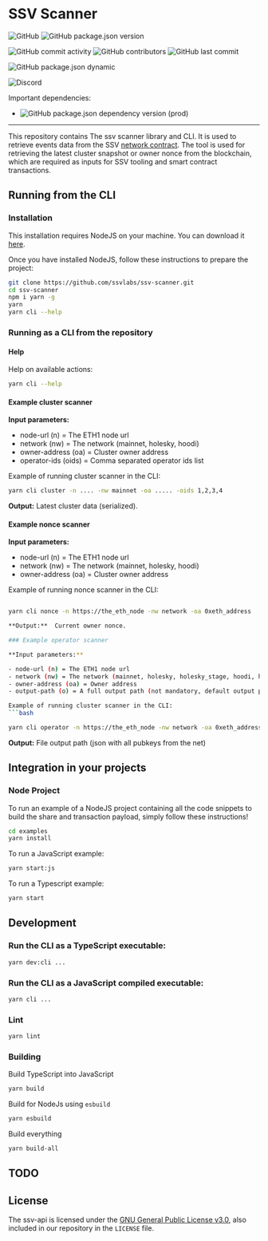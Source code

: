 # SSV Scanner

![GitHub](https://img.shields.io/github/license/ssvlabs/ssv-scanner)
![GitHub package.json version](https://img.shields.io/github/package-json/v/ssvlabs/ssv-scanner)

![GitHub commit activity](https://img.shields.io/github/commit-activity/y/ssvlabs/ssv-scanner)
![GitHub contributors](https://img.shields.io/github/contributors/ssvlabs/ssv-scanner)
![GitHub last commit](https://img.shields.io/github/last-commit/ssvlabs/ssv-scanner)

![GitHub package.json dynamic](https://img.shields.io/github/package-json/keywords/ssvlabs/ssv-scanner)

![Discord](https://img.shields.io/discord/723834989506068561?style=for-the-badge&label=Ask%20for%20support&logo=discord&logoColor=white)

Important dependencies:

* ![GitHub package.json dependency version (prod)](https://img.shields.io/github/package-json/dependency-version/ssvlabs/ssv-scanner/ethersjs?style=social)

---

This repository contains The ssv scanner library and CLI.
It is used to retrieve events data from the SSV [network contract](https://docs.ssv.network/developers/smart-contracts/ssvnetwork).
The tool is used for retrieving the latest cluster snapshot or owner nonce from the blockchain, which are required as inputs for SSV tooling and smart contract transactions.

## Running from the CLI

### Installation

This installation requires NodeJS on your machine.
You can download it [here](https://nodejs.org/en/download/).

Once you have installed NodeJS, follow these instructions to prepare the project:

```bash
git clone https://github.com/ssvlabs/ssv-scanner.git
cd ssv-scanner
npm i yarn -g
yarn
yarn cli --help
```

### Running as a CLI from the repository


#### Help

Help on available actions:

```bash
yarn cli --help
```

#### Example cluster scanner

**Input parameters:**

- node-url (n) = The ETH1 node url
- network (nw) = The network (mainnet, holesky, hoodi)
- owner-address (oa) = Cluster owner address
- operator-ids (oids) = Comma separated operator ids list

Example of running cluster scanner in the CLI:
```bash
yarn cli cluster -n .... -nw mainnet -oa ..... -oids 1,2,3,4
```

**Output:**  Latest cluster data (serialized).

#### Example nonce scanner

**Input parameters:**

- node-url (n) = The ETH1 node url
- network (nw) = The network (mainnet, holesky, hoodi)
- owner-address (oa) = Cluster owner address


Example of running nonce scanner in the CLI:
```bash

yarn cli nonce -n https://the_eth_node -nw network -oa 0xeth_address

**Output:**  Current owner nonce.

### Example operator scanner

**Input parameters:**

- node-url (n) = The ETH1 node url
- network (nw) = The network (mainnet, holesky, holesky_stage, hoodi, hoodi_stage)
- owner-address (oa) = Owner address
- output-path (o) = A full output path (not mandatory, default output path is .../ssv-scanner/dist/tsc/src/data/)

Example of running cluster scanner in the CLI:
```bash

yarn cli operator -n https://the_eth_node -nw network -oa 0xeth_address -oid 1,2,3....
```
**Output:**  File output path (json with all pubkeys from the net)


## Integration in your projects

### Node Project

To run an example of a NodeJS project containing all the code snippets to build the share and transaction payload, simply follow these instructions!

```bash
cd examples
yarn install
```

To run a JavaScript example:

```bash
yarn start:js
```

To run a Typescript example:

```bash
yarn start
```

## Development

### Run the CLI as a TypeScript executable:

```bash
yarn dev:cli ...
```

### Run the CLI as a JavaScript compiled executable:

```bash
yarn cli ...
```

### Lint

```bash
yarn lint
```

### Building

Build TypeScript into JavaScript

```bash
yarn build
```

Build for NodeJs using `esbuild`

```bash
yarn esbuild
```

Build everything

```bash
yarn build-all
```

## TODO

## License

The ssv-api is licensed under the
[GNU General Public License v3.0](https://www.gnu.org/licenses/gpl-3.0.en.html),
also included in our repository in the `LICENSE` file.

